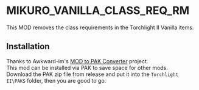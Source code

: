# MIKURO_VANILLA_CLASS_REQ_RM
This MOD removes the class requirements in the Torchlight II Vanilla items.

## Installation
Thanks to Awkward-im's [MOD to PAK Converter](https://github.com/Awkward-im/Torchlight/releases/tag/mod2pak) project.  
This mod can be installed via PAK to save space for other mods.  
Download the PAK zip file from release and put it into the `Torchlight II\PAKS` folder, then you are good to go.
